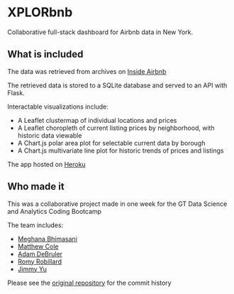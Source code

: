 # XPLORbnb
Collaborative full-stack dashboard for Airbnb data in New York.

## What is included
The data was retrieved from archives on [Inside Airbnb](http://insideairbnb.com/get-the-data.html)

The retrieved data is stored to a SQLite database and served to an API with Flask.

Interactable visualizations include:
- A Leaflet clustermap of individual locations and prices
- A Leaflet choropleth of current listing prices by neighborhood, with historic data viewable
- A Chart.js polar area plot for selectable current data by borough
- A Chart.js multivariate line plot for historic trends of prices and listings

The app hosted on [Heroku](http://xplorbnb.herokuapp.com/)

## Who made it
This was a collaborative project made in one week for the GT Data Science and Analytics Coding Bootcamp

The team includes:
- [Meghana Bhimasani](https://github.com/mbhimasani)
- [Matthew Cole](https://github.com/matthewcoleka)
- [Adam DeBruler](https://github.com/Adebruler)
- [Romy Robillard](https://github.com/RomyRobi)
- [Jimmy Yu](https://github.com/minqiuyu)

Please see the [original repository](https://github.com/RomyRobi/Project-2) for the commit history
